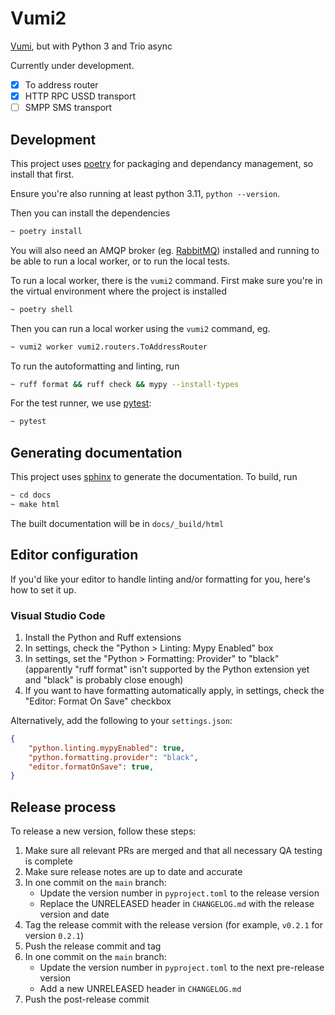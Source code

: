 # Vumi2
[Vumi](https://vumi.readthedocs.io/), but with Python 3 and Trio async

Currently under development.
- [x] To address router
- [x] HTTP RPC USSD transport
- [ ] SMPP SMS transport

## Development
This project uses [poetry](https://python-poetry.org/docs/#installation) for packaging and dependancy management, so install that first.

Ensure you're also running at least python 3.11, `python --version`.

Then you can install the dependencies
```bash
~ poetry install
```

You will also need an AMQP broker (eg. [RabbitMQ](https://www.rabbitmq.com/)) installed and running to be able to run a local worker, or to run the local tests.

To run a local worker, there is the `vumi2` command. First make sure you're in the virtual environment where the project is installed
```bash
~ poetry shell
```

Then you can run a local worker using the `vumi2` command, eg.
```bash
~ vumi2 worker vumi2.routers.ToAddressRouter
```

To run the autoformatting and linting, run
```bash
~ ruff format && ruff check && mypy --install-types
```

For the test runner, we use [pytest](https://docs.pytest.org/):
```bash
~ pytest
```

## Generating documentation
This project uses [sphinx](https://www.sphinx-doc.org/) to generate the documentation. To build, run
```bash
~ cd docs
~ make html
```
The built documentation will be in `docs/_build/html`

## Editor configuration

If you'd like your editor to handle linting and/or formatting for you, here's how to set it up.

### Visual Studio Code

1. Install the Python and Ruff extensions
1. In settings, check the "Python > Linting: Mypy Enabled" box
1. In settings, set the "Python > Formatting: Provider" to "black" (apparently "ruff format" isn't supported by the Python extension yet and "black" is probably close enough)
1. If you want to have formatting automatically apply, in settings, check the "Editor: Format On Save" checkbox

Alternatively, add the following to your `settings.json`:
```json
{
    "python.linting.mypyEnabled": true,
    "python.formatting.provider": "black",
    "editor.formatOnSave": true,
}
```

## Release process

To release a new version, follow these steps:

1. Make sure all relevant PRs are merged and that all necessary QA testing is complete
1. Make sure release notes are up to date and accurate
1. In one commit on the `main` branch:
   - Update the version number in `pyproject.toml` to the release version
   - Replace the UNRELEASED header in `CHANGELOG.md` with the release version and date
1. Tag the release commit with the release version (for example, `v0.2.1` for version `0.2.1`)
1. Push the release commit and tag
1. In one commit on the `main` branch:
   - Update the version number in `pyproject.toml` to the next pre-release version
   - Add a new UNRELEASED header in `CHANGELOG.md`
1. Push the post-release commit
